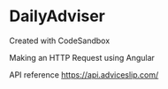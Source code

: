 # DailyAdviser
Created with CodeSandbox

Making an HTTP Request using Angular 

API reference https://api.adviceslip.com/
